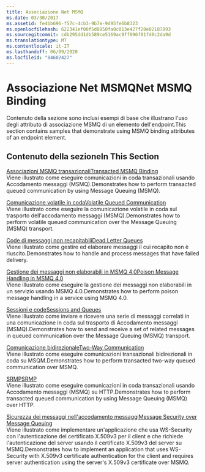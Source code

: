 ```yaml
---
title: Associazione Net MSMQ
ms.date: 03/30/2017
ms.assetid: fe4bb696-f57c-4cb3-9b7e-9d95fe6b8323
ms.openlocfilehash: 622341ef00f5d8950fa0c013e427f20e02187893
ms.sourcegitcommit: cdb295dd1db589ce5169ac9ff096f01fd0c2da9d
ms.translationtype: MT
ms.contentlocale: it-IT
ms.lasthandoff: 06/09/2020
ms.locfileid: "84602427"
---
```

# <a name="net-msmq-binding"></a><span data-ttu-id="cde8d-102">Associazione Net MSMQ</span><span class="sxs-lookup"><span data-stu-id="cde8d-102">Net MSMQ Binding</span></span>
<span data-ttu-id="cde8d-103">Contenuto della sezione sono inclusi esempi di base che illustrano l'uso degli attributo di associazione MSMQ di un elemento dell'endpoint.</span><span class="sxs-lookup"><span data-stu-id="cde8d-103">This section contains samples that demonstrate using MSMQ binding attributes of an endpoint element.</span></span>  
  
## <a name="in-this-section"></a><span data-ttu-id="cde8d-104">Contenuto della sezione</span><span class="sxs-lookup"><span data-stu-id="cde8d-104">In This Section</span></span>  
 [<span data-ttu-id="cde8d-105">Associazioni MSMQ transazionali</span><span class="sxs-lookup"><span data-stu-id="cde8d-105">Transacted MSMQ Binding</span></span>](transacted-msmq-binding.md)  
 <span data-ttu-id="cde8d-106">Viene illustrato come eseguire comunicazioni in coda transazionali usando Accodamento messaggi (MSMQ).</span><span class="sxs-lookup"><span data-stu-id="cde8d-106">Demonstrates how to perform transacted queued communication by using Message Queuing (MSMQ).</span></span>  
  
 [<span data-ttu-id="cde8d-107">Comunicazione volatile in coda</span><span class="sxs-lookup"><span data-stu-id="cde8d-107">Volatile Queued Communication</span></span>](volatile-queued-communication.md)  
 <span data-ttu-id="cde8d-108">Viene illustrato come eseguire la comunicazione volatile in coda sul trasporto dell'accodamento messaggi (MSMQ).</span><span class="sxs-lookup"><span data-stu-id="cde8d-108">Demonstrates how to perform volatile queued communication over the Message Queuing (MSMQ) transport.</span></span>  
  
 [<span data-ttu-id="cde8d-109">Code di messaggi non recapitabili</span><span class="sxs-lookup"><span data-stu-id="cde8d-109">Dead Letter Queues</span></span>](dead-letter-queues.md)  
 <span data-ttu-id="cde8d-110">Viene illustrato come gestire ed elaborare messaggi il cui recapito non è riuscito.</span><span class="sxs-lookup"><span data-stu-id="cde8d-110">Demonstrates how to handle and process messages that have failed delivery.</span></span>  
  
 [<span data-ttu-id="cde8d-111">Gestione dei messaggi non elaborabili in MSMQ 4,0</span><span class="sxs-lookup"><span data-stu-id="cde8d-111">Poison Message Handling in MSMQ 4.0</span></span>](poison-message-handling-in-msmq-4-0.md)  
 <span data-ttu-id="cde8d-112">Viene illustrato come eseguire la gestione dei messaggi non elaborabili in un servizio usando MSMQ 4.0.</span><span class="sxs-lookup"><span data-stu-id="cde8d-112">Demonstrates how to perform poison message handling in a service using MSMQ 4.0.</span></span>  
  
 [<span data-ttu-id="cde8d-113">Sessioni e code</span><span class="sxs-lookup"><span data-stu-id="cde8d-113">Sessions and Queues</span></span>](sessions-and-queues.md)  
 <span data-ttu-id="cde8d-114">Viene illustrato come inviare e ricevere una serie di messaggi correlati in una comunicazione in coda sul trasporto di Accodamento messaggi (MSMQ).</span><span class="sxs-lookup"><span data-stu-id="cde8d-114">Demonstrates how to send and receive a set of related messages in queued communication over the Message Queuing (MSMQ) transport.</span></span>  
  
 [<span data-ttu-id="cde8d-115">Comunicazione bidirezionale</span><span class="sxs-lookup"><span data-stu-id="cde8d-115">Two-Way Communication</span></span>](two-way-communication.md)  
 <span data-ttu-id="cde8d-116">Viene illustrato come eseguire comunicazioni transazionali bidirezionali in coda su MSQM.</span><span class="sxs-lookup"><span data-stu-id="cde8d-116">Demonstrates how to perform transacted two-way queued communication over MSMQ.</span></span>
  
 [<span data-ttu-id="cde8d-117">SRMP</span><span class="sxs-lookup"><span data-stu-id="cde8d-117">SRMP</span></span>](srmp.md)  
 <span data-ttu-id="cde8d-118">Viene illustrato come eseguire comunicazioni in coda transazionali usando Accodamento messaggi (MSMQ) su HTTP.</span><span class="sxs-lookup"><span data-stu-id="cde8d-118">Demonstrates how to perform transacted queued communication by using Message Queuing (MSMQ) over HTTP.</span></span>  
  
 [<span data-ttu-id="cde8d-119">Sicurezza dei messaggi nell'accodamento messaggi</span><span class="sxs-lookup"><span data-stu-id="cde8d-119">Message Security over Message Queuing</span></span>](message-security-over-message-queuing.md)  
 <span data-ttu-id="cde8d-120">Viene illustrato come implementare un'applicazione che usa WS-Security con l'autenticazione del certificato X.509v3 per il client e che richiede l'autenticazione del server usando il certificato X.509v3 del server su MSMQ.</span><span class="sxs-lookup"><span data-stu-id="cde8d-120">Demonstrates how to implement an application that uses WS-Security with X.509v3 certificate authentication for the client and requires server authentication using the server's X.509v3 certificate over MSMQ.</span></span>
